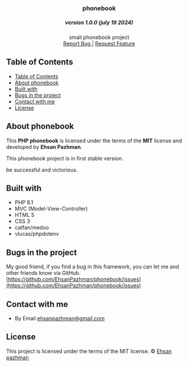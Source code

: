 <p align="center">
  <a href="https://github.com/EhsanPazhman/phonebook">
  </a>
  <h3 align="center">phonebook</h3>
  <h5 align="center">version 1.0.0 (july 19 2024)</h5>
  <p align="center">
    small phonebook project
    <br>
    <a href="https://github.com/EhsanPazhman/phonebook/issues">Report Bug </a>
    |
     <a href="https://github.com/EhsanPazhman/phonebook/issues"> Request Feature</a>
  </p>
</p>

## Table of Contents
- [Table of Contents](#table-of-contents)
- [About phonebook](#about-phonebook)
- [Built with](#built-with)
- [Bugs in the project](#bugs-in-the-project)
- [Contact with me](#contact-with-me)
- [License](#license)

## About phonebook
This **PHP phonebook** is licensed under the terms of the **MIT** license and developed by **Ehsan Pazhman**.

This phonebook project is in first stable version.

be successful and victorious.

## Built with
- PHP 8.1
- MVC (Model-View-Controller)
- HTML 5
- CSS 3
- catfan/medoo
- vlucas/phpdotenv

## Bugs in the project
My good friend, if you find a bug in this framework, you can let me and other friends know via GitHub. [https://github.com/EhsanPazhman/phonebook/issues](https://github.com/EhsanPazhman/phonebook/issues)

## Contact with me
 - By Email [ehsanpazhman@gmail.com](mailto:ehsanpazhman@gmail.com)

## License

This project is licensed under the terms of the MIT license. © [Ehsan pazhman](https://github.com/EhsanPazhman)
